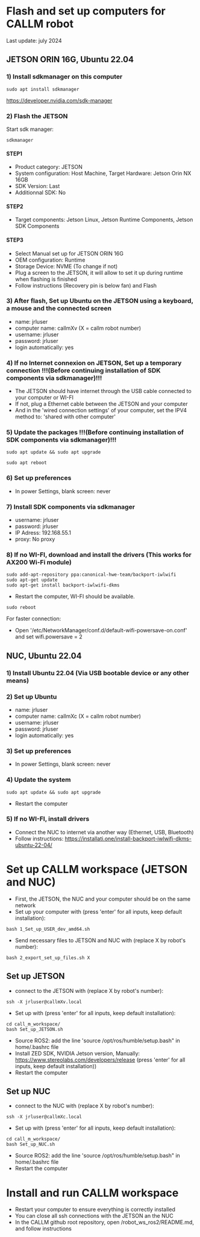 # Flash and set up computers for CALLM robot 
Last update: july 2024
## JETSON ORIN 16G, Ubuntu 22.04
### 1) Install sdkmanager on this computer
```
sudo apt install sdkmanager
```
https://developer.nvidia.com/sdk-manager

### 2) Flash the JETSON
Start sdk manager:
```
sdkmanager
```
#### STEP1
- Product category: JETSON
- System configuration: Host Machine, Target Hardware: Jetson Orin NX 16GB
- SDK Version: Last
- Additionnal SDK: No

#### STEP2
- Target components: Jetson Linux, Jetson Runtime Components, Jetson SDK Components

#### STEP3
- Select Manual set up for JETSON ORIN 16G
- OEM configuration: Runtime
- Storage Device: NVME (To change if not)
- Plug a screen to the JETSON, it will allow to set it up during runtime when flashing is finished
- Follow instructions (Recovery pin is below fan) and Flash

### 3) After flash, Set up Ubuntu on the JETSON using a keyboard, a mouse and the connected screen
- name: jrluser
- computer name: callmXv (X = callm robot number)
- username: jrluser
- password: jrluser
- login automatically: yes

### 4) If no Internet connexion on JETSON, Set up a temporary connection !!!(Before continuing installation of SDK components via sdkmanager)!!!
- The JETSON should have internet through the USB cable connected to your computer or WI-FI
- If not, plug a Ethernet cable between the JETSON and your computer
- And in the 'wired connection settings' of your computer, set the IPV4 method to: 'shared with other computer'

### 5) Update the packages !!!(Before continuing installation of SDK components via sdkmanager)!!!
```
sudo apt update && sudo apt upgrade
```
```
sudo apt reboot
```

### 6) Set up preferences
- In power Settings, blank screen: never

### 7) Install SDK components via sdkmanager
- username: jrluser
- password: jrluser
- IP Adress: 192.168.55.1
- proxy: No proxy

### 8) If no WI-FI, download and install the drivers (This works for AX200 Wi-Fi module)
```
sudo add-apt-repository ppa:canonical-hwe-team/backport-iwlwifi
sudo apt-get update
sudo apt-get install backport-iwlwifi-dkms
```
- Restart the computer, WI-FI should be available.
```
sudo reboot
```

For faster connection:
- Open '/etc/NetworkManager/conf.d/default-wifi-powersave-on.conf' and set wifi.powersave = 2

## NUC, Ubuntu 22.04
### 1) Install Ubuntu 22.04 (Via USB bootable device or any other means)
### 2) Set up Ubuntu
- name: jrluser
- computer name: callmXc (X = callm robot number)
- username: jrluser
- password: jrluser
- login automatically: yes

### 3) Set up preferences
- In power Settings, blank screen: never

### 4) Update the system
```
sudo apt update && sudo apt upgrade
```
- Restart the computer

### 5) If no WI-FI, install drivers
- Connect the NUC to internet via another way (Ethernet, USB, Bluetooth)
- Follow instructions: https://installati.one/install-backport-iwlwifi-dkms-ubuntu-22-04/

# Set up CALLM workspace (JETSON and NUC)
- First, the JETSON, the NUC and your computer should be on the same network
- Set up your computer with (press 'enter' for all inputs, keep default installation):
```
bash 1_Set_up_USER_dev_amd64.sh
```
- Send necessary files to JETSON and NUC with (replace X by robot's number):
```
bash 2_export_set_up_files.sh X
```

## Set up JETSON
- connect to the JETSON with (replace X by robot's number):
```
ssh -X jrluser@callmXv.local
```

- Set up with (press 'enter' for all inputs, keep default installation):
```
cd call_m_workspace/
bash Set_up_JETSON.sh
```
- Source ROS2: add the line 'source /opt/ros/humble/setup.bash" in home/.bashrc file
- Install ZED SDK, NVIDIA Jetson version, Manually: https://www.stereolabs.com/developers/release
  (press 'enter' for all inputs, keep default installation))
- Restart the computer

## Set up NUC
- connect to the NUC with (replace X by robot's number):
```
ssh -X jrluser@callmXc.local
```
- Set up with (press 'enter' for all inputs, keep default installation):
```
cd call_m_workspace/
bash Set_up_NUC.sh
```
- Source ROS2: add the line 'source /opt/ros/humble/setup.bash" in home/.bashrc file
- Restart the computer 

# Install and run CALLM workspace
- Restart your computer to ensure everything is correctly installed
- You can close all ssh connections with the JETSON an the NUC
- In the CALLM github root repository, open /robot_ws_ros2/README.md, and follow instructions
